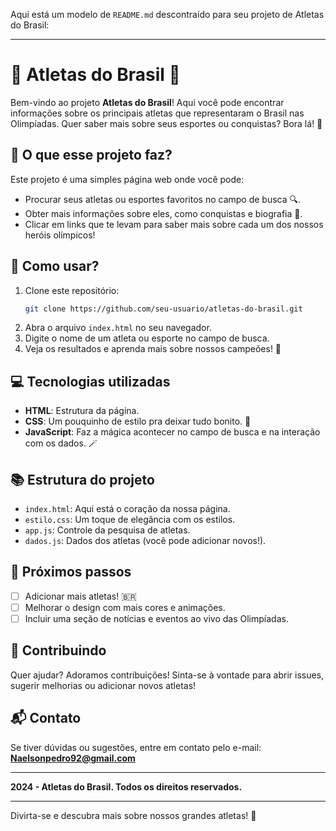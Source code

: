 Aqui está um modelo de `README.md` descontraído para seu projeto de Atletas do Brasil:

---

# 🏅 Atletas do Brasil 🏅

Bem-vindo ao projeto **Atletas do Brasil**! Aqui você pode encontrar informações sobre os principais atletas que representaram o Brasil nas Olimpíadas. Quer saber mais sobre seus esportes ou conquistas? Bora lá! 🎉

## 🌟 O que esse projeto faz?
Este projeto é uma simples página web onde você pode:
- Procurar seus atletas ou esportes favoritos no campo de busca 🔍.
- Obter mais informações sobre eles, como conquistas e biografia 📖.
- Clicar em links que te levam para saber mais sobre cada um dos nossos heróis olímpicos!

## 🚀 Como usar?
1. Clone este repositório:
   ```bash
   git clone https://github.com/seu-usuario/atletas-do-brasil.git
   ```
2. Abra o arquivo `index.html` no seu navegador.
3. Digite o nome de um atleta ou esporte no campo de busca.
4. Veja os resultados e aprenda mais sobre nossos campeões! 🥇

## 💻 Tecnologias utilizadas
- **HTML**: Estrutura da página.
- **CSS**: Um pouquinho de estilo pra deixar tudo bonito. 💅
- **JavaScript**: Faz a mágica acontecer no campo de busca e na interação com os dados. 🪄

## 📚 Estrutura do projeto
- `index.html`: Aqui está o coração da nossa página.
- `estilo.css`: Um toque de elegância com os estilos.
- `app.js`: Controle da pesquisa de atletas.
- `dados.js`: Dados dos atletas (você pode adicionar novos!).

## 🎯 Próximos passos
- [ ] Adicionar mais atletas! 🇧🇷
- [ ] Melhorar o design com mais cores e animações.
- [ ] Incluir uma seção de notícias e eventos ao vivo das Olimpíadas.

## 🤝 Contribuindo
Quer ajudar? Adoramos contribuições! Sinta-se à vontade para abrir issues, sugerir melhorias ou adicionar novos atletas!

## 📬 Contato
Se tiver dúvidas ou sugestões, entre em contato pelo e-mail: **Naelsonpedro92@gmail.com**

---

**2024 - Atletas do Brasil. Todos os direitos reservados.**

---

Divirta-se e descubra mais sobre nossos grandes atletas! 🚀

